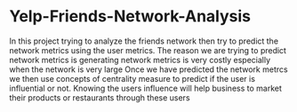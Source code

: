 # Yelp-Friends-Network-Analysis
In this project trying to analyze the friends network then try to predict the network metrics using the user metrics.
The reason we are trying to predict network metrics is generating network metrics is very costly especially when the network is very large 
Once we have predicted the network metrcs we then use concepts of centrality measure to predict if the user is influential or not.
Knowing the users influence will help business to market their products or restaurants through these users
